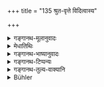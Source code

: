 +++
title = "135 श्रुत-वृत्ते विदित्वास्य"

+++

<details><summary>गङ्गानथ-मूलानुवादः</summary>

Having ascertained his learning and character, he shall provide for him a fair living; and he shall protect him against all things, even as the father protects his lawful son.—(135)
</details>

<details><summary>मेधातिथिः</summary>

**धर्म्यां वृत्तिम्** । यया कुटुम्बधर्मस्यावसादनं न भवति । **वृत्तिं प्रकल्प्य सर्वतो रक्षेच्** चौरादिभ्यः, स्वयम् अधिकव्ययाच् च ॥ ७.१३५ ॥
</details>

<details><summary>गङ्गानथ-भाष्यानुवादः</summary>

‘*Fair living*’— so that his household duties do not Buffer.

Having provided a living ‘*he shall protect him against all things*’—from thieves and others, as alio against hie own extravagance.—(135)
</details>

<details><summary>गङ्गानथ-टिप्पन्यः</summary>

This verse is quoted in *Vīramitrodaya* (Rājanīti, p. 141) as indicating that it is incumbent on the king to see that no *learned* Brāhmaṇa in his kingdom suffers from hunger;—and in *Parāśaramādhava* (Ācāra, p. 408).
</details>

<details><summary>गङ्गानथ-तुल्य-वाक्यानि</summary>

*Yājñavalkya* (3.44).—‘Having found out all about his conduct, race,
character, learning, knowledge, austerities and family,—the king shall ordain livelihood for him.’

*Dakṣa* (Aparārka, p. 939).—‘Father, mother, teacher, wife, the poor,
one seeking shelter, guest, fire, relations—maternal and paternal, the emaciated, one who has no supporter,—these are persons that should bo fed by every rich person; gifts should be made to the learned, otherwise one would go to hell.’

*Gautama* (10.9-12).—‘He shall support Vedic scholars and Brāhmaṇas;—and
non-Brāhmaṇas who are unable to work;—and those who arc free from taxes, and the ordinary Religious Students.’

*Yama* (Vīramitrodaya-Rājanīti, p. 142).—‘The Brāhmaṇas keep intact the
unbreakable, imperishable, indestructible ancient treasure (of the Veda); the king shall therefore honour them and thereby become unconquerable, like the King of the Gods.’
</details>

<details><summary>Bühler</summary>

135	Having ascertained his learning in the Veda and (the purity of) his conduct, the king shall provide for him means of subsistence in accordance with the sacred law, and shall protect him in every way, as a father (protects) the lawful son of his body.
</details>
